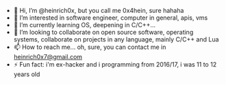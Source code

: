 - 👋 Hi, I’m @heinrich0x, but you call me 0x4hein, sure hahaha
- 👀 I’m interested in software engineer, computer in general, apis, vms 
- 🌱 I’m currently learning OS, deepening in C/C++...
- 💞️ I’m looking to collaborate on open source software, operating systems, collaborate on projects in any language, mainly C/C++ and Lua
- 📫 How to reach me... oh, sure, you can contact me in heinrich0x7@gmail.com
- ⚡ Fun fact: i'm ex-hacker and i programming from 2016/17, i was 11 to 12 years old

<!---
heinrich0x/heinrich0x is a ✨ special ✨ repository because its `README.md` (this file) appears on your GitHub profile.
You can click the Preview link to take a look at your changes.
--->
